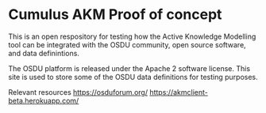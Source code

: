 # Cumulus AKM Proof of concept

This is an open respository for testing how the Active Knowledge Modelling tool can be integrated with the OSDU community, open source software, and data definintions.

The OSDU platform is released under the Apache 2 software license. This site is used to store some of the OSDU data definitions for testing purposes. 

Relevant resources
https://osduforum.org/
https://akmclient-beta.herokuapp.com/


